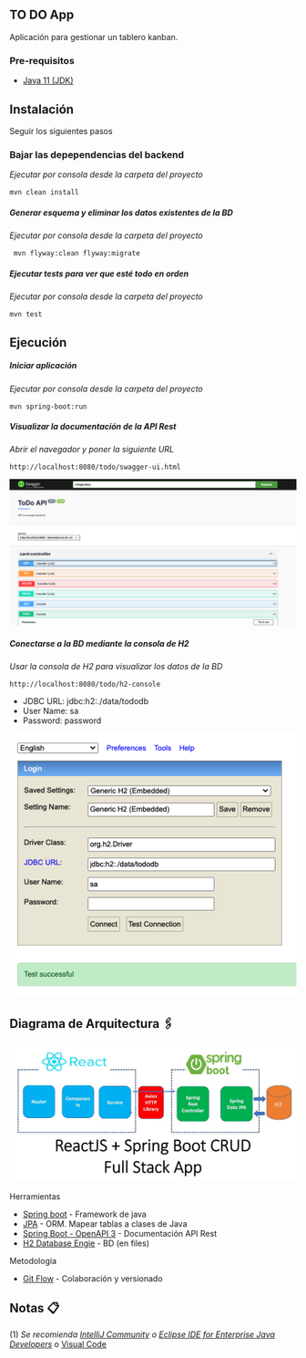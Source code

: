 TO DO App
---
Aplicación para gestionar un tablero kanban.

### Pre-requisitos

* [Java 11 (JDK)](https://www.oracle.com/ar/java/technologies/javase/jdk11-archive-downloads.html)

## Instalación

Seguir los siguientes pasos

### Bajar las depependencias del backend
_Ejecutar por consola desde la carpeta del proyecto_

    mvn clean install

##### Generar esquema y eliminar los datos existentes de la BD

_Ejecutar por consola desde la carpeta del proyecto_

     mvn flyway:clean flyway:migrate

##### Ejecutar tests para ver que esté todo en orden
_Ejecutar por consola desde la carpeta del proyecto_

    mvn test

## Ejecución

##### Iniciar aplicación
_Ejecutar por consola desde la carpeta del proyecto_

    mvn spring-boot:run

##### Visualizar la documentación de la API Rest
_Abrir el navegador y poner la siguiente URL_

    http://localhost:8080/todo/swagger-ui.html

![](docs/api-doc.png)

##### Conectarse a la BD mediante la consola de H2
_Usar la consola de H2 para visualizar los datos de la BD_

    http://localhost:8080/todo/h2-console

* JDBC URL: jdbc:h2:./data/tododb
* User Name: sa
* Password: password

![](docs/h2-console.png)

## Diagrama de Arquitectura 🖇️

#### ![](docs/arquitectura.jpeg)


Herramientas
* [Spring boot](https://spring.io/projects/spring-boot) - Framework de java
* [JPA](https://docs.oracle.com/javaee/7/tutorial/persistence-intro.htm) - ORM. Mapear tablas a clases de Java
* [Spring Boot - OpenAPI 3](https://springdoc.org/) - Documentación API Rest
* [H2 Database Engie](https://www.h2database.com/html/main.html) - BD (en files)

Metodología
* [Git Flow](https://www.atlassian.com/git/tutorials/comparing-workflows/gitflow-workflow) - Colaboración y versionado

## Notas 📋
(1) _Se recomienda [IntelliJ Community](https://www.jetbrains.com/idea/download/) o [Eclipse IDE for Enterprise Java Developers](https://www.eclipse.org/downloads/packages/)_ o [Visual Code](https://code.visualstudio.com/)
